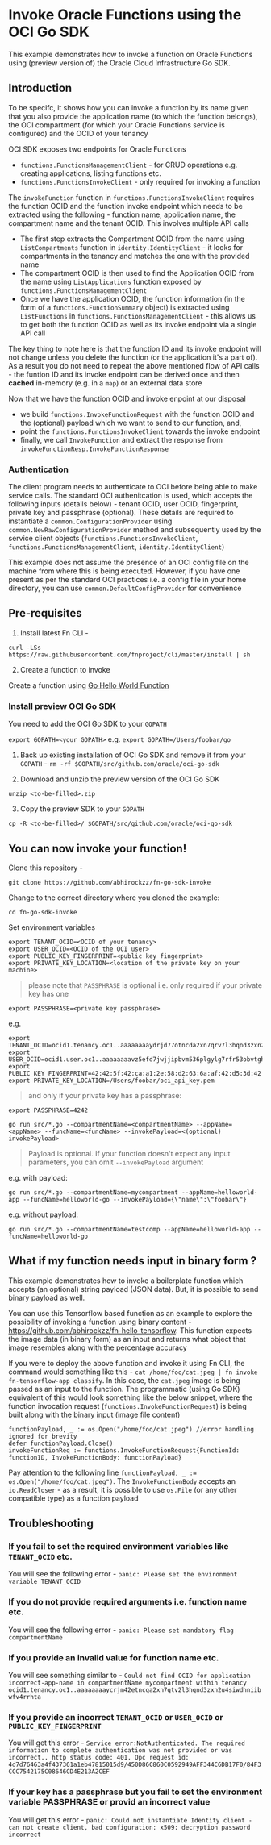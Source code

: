 # Invoke Oracle Functions using the OCI Go SDK

This example demonstrates how to invoke a function on Oracle Functions using (preview version of) the Oracle Cloud Infrastructure Go SDK. 

## Introduction

To be specifc, it shows how you can invoke a function by its name given that you also provide the application name (to which the function belongs), the OCI compartment (for which your Oracle Functions service is configured) and the OCID of your tenancy

OCI SDK exposes two endpoints for Oracle Functions

- `functions.FunctionsManagementClient` - for CRUD operations e.g. creating applications, listing functions etc.
- `functions.FunctionsInvokeClient` - only required for invoking a function

The `invokeFunction` function in `functions.FunctionsInvokeClient` requires the function OCID and the function invoke endpoint which needs to be extracted using the following - function name, application name, the compartment name and the tenant OCID. This involves multiple API calls

- The first step extracts the Compartment OCID from the name using `ListCompartments` function in `identity.IdentityClient` - it looks for compartments in the tenancy and matches the one with the provided name
- The compartment OCID is then used to find the Application OCID from the name using `ListApplications` function exposed by `functions.FunctionsManagementClient`
- Once we have the application OCID, the function information (in the form of a `functions.FunctionSummary` object) is extracted using `ListFunctions` in `functions.FunctionsManagementClient` - this allows us to get both the function OCID as well as its invoke endpoint via a single API call

The key thing to note here is that the function ID and its invoke endpoint will not change unless you delete the function (or the application it's a part of). As a result you do not need to repeat the above mentioned flow of API calls - the funtion ID and its invoke endpoint can be derived once and then **cached** in-memory (e.g. in a `map`) or an external data store

Now that we have the function OCID and invoke enpoint at our disposal

- we build `functions.InvokeFunctionRequest` with the function OCID and the (optional) payload which we want to send to our function, and,
- point the `functions.FunctionsInvokeClient` towards the invoke endpoint 
- finally, we call `InvokeFunction` and extract the response from `invokeFunctionResp.InvokeFunctionResponse`

### Authentication

The client program needs to authenticate to OCI before being able to make service calls. The standard OCI authenitcation is used, which accepts the following inputs (details below) - tenant OCID, user OCID, fingerprint, private key and passphrase (optional). These details are required to instantiate a `common.ConfigurationProvider` using `common.NewRawConfigurationProvider` method and subsequently used by the service client objects (`functions.FunctionsInvokeClient`, `functions.FunctionsManagementClient`, `identity.IdentityClient`)

This example does not assume the presence of an OCI config file on the machine from where this is being executed. However, if you have one present as per the standard OCI practices i.e. a config file in your home directory, you can use `common.DefaultConfigProvider` for convenience

## Pre-requisites

1. Install latest Fn CLI - 

`curl -LSs https://raw.githubusercontent.com/fnproject/cli/master/install | sh`

2. Create a function to invoke

Create a function using [Go Hello World Function](https://github.com/abhirockzz/oracle-functions-hello-worlds/blob/master/golang-hello-world.md)

### Install preview OCI Go SDK

You need to add the OCI Go SDK to your `GOPATH`

`export GOPATH=<your GOPATH>` e.g. `export GOPATH=/Users/foobar/go`

1. Back up existing installation of OCI Go SDK and remove it from your `GOPATH` - `rm -rf $GOPATH/src/github.com/oracle/oci-go-sdk`

2. Download and unzip the preview version of the OCI Go SDK

`unzip <to-be-filled>.zip`

3. Copy the preview SDK to your `GOPATH`

`cp -R <to-be-filled>/ $GOPATH/src/github.com/oracle/oci-go-sdk`

## You can now invoke your function!

Clone this repository - 

`git clone https://github.com/abhirockzz/fn-go-sdk-invoke`

Change to the correct directory where you cloned the example: 

`cd fn-go-sdk-invoke`

Set environment variables

	export TENANT_OCID=<OCID of your tenancy>
	export USER_OCID=<OCID of the OCI user>
	export PUBLIC_KEY_FINGERPRINT=<public key fingerprint>
	export PRIVATE_KEY_LOCATION=<location of the private key on your machine>

> please note that `PASSPHRASE` is optional i.e. only required if your private key has one

	export PASSPHRASE=<private key passphrase>

e.g. 

	export TENANT_OCID=ocid1.tenancy.oc1..aaaaaaaaydrjd77otncda2xn7qrv7l3hqnd3zxn2u4siwdhniibwfv4wwhtz
	export USER_OCID=ocid1.user.oc1..aaaaaaaavz5efd7jwjjipbvm536plgylg7rfr53obvtghpi2vbg3qyrnrtfa
	export PUBLIC_KEY_FINGERPRINT=42:42:5f:42:ca:a1:2e:58:d2:63:6a:af:42:d5:3d:42
	export PRIVATE_KEY_LOCATION=/Users/foobar/oci_api_key.pem
	
> and only if your private key has a passphrase:

	export PASSPHRASE=4242

`go run src/*.go --compartmentName=<compartmentName> --appName=<appName> --funcName=<funcName> --invokePayload=<(optional) invokePayload>`

> Payload is optional. If your function doesn't expect any input parameters, you can omit `--invokePayload` argument

e.g. with payload:

`go run src/*.go --compartmentName=mycompartment --appName=helloworld-app --funcName=helloworld-go --invokePayload={\"name\":\"foobar\"}`

e.g. without payload:

`go run src/*.go --compartmentName=testcomp --appName=helloworld-app --funcName=helloworld-go`

## What if my function needs input in binary form ?

This example demonstrates how to invoke a boilerplate function which accepts (an optional) string payload (JSON data). But, it is possible to send binary payload as well.

You can use this Tensorflow based function as an example to explore the possibility of invoking a function using binary content - https://github.com/abhirockzz/fn-hello-tensorflow. This function expects the image data (in binary form) as an input and returns what object that image resembles along with the percentage accuracy

If you were to deploy the above function and invoke it using Fn CLI, the command would something like this - `cat /home/foo/cat.jpeg | fn invoke fn-tensorflow-app classify`. In this case, the `cat.jpeg` image is being passed as an input to the function. The programmatic (using Go SDK) equivalent of this would look something like the below snippet, where the function invocation request (`functions.InvokeFunctionRequest`) is being built along with the binary input (image file content)

    functionPayload, _ := os.Open("/home/foo/cat.jpeg") //error handling ignored for brevity
	defer functionPayload.Close()
	invokeFunctionReq := functions.InvokeFunctionRequest{FunctionId: functionID, InvokeFunctionBody: functionPayload}

Pay attention to the following line `functionPayload, _ := os.Open("/home/foo/cat.jpeg")`. The `InvokeFunctionBody` accepts an `io.ReadCloser` - as a result, it is possible to use `os.File` (or any other compatible type) as a function payload

## Troubleshooting

### If you fail to set the required environment variables like `TENANT_OCID` etc.

You will see the following error - `panic: Please set the environment variable TENANT_OCID`

### If you do not provide required arguments i.e. function name etc.

You will see the following error - `panic: Please set mandatory flag compartmentName`

### If you provide an invalid value for function name etc.

You will see something similar to - `Could not find OCID for application incorrect-app-name in compartmentName mycompartment within tenancy ocid1.tenancy.oc1..aaaaaaaaycrjm42etncqa2xn7qtv2l3hqnd3zxn2u4siwdhniibwfv4rrhta`

### If you provide an incorrect `TENANT_OCID` or `USER_OCID` or `PUBLIC_KEY_FINGERPRINT`

You will get this error - `Service error:NotAuthenticated. The required information to complete authentication was not provided or was incorrect.. http status code: 401. Opc request id: 4d7d76463a4f437361a1eb47815015d9/450D86C860C0592949AFF344C6DB17F0/84F3CCC7542175C08646CD4E213A2CEF`

### If your key has a passphrase but you fail to set the environment variable PASSPHRASE or provid an incorrect value

You will get this error - `panic: Could not instantiate Identity client - can not create client, bad configuration: x509: decryption password incorrect`

